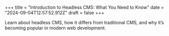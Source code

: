+++
title = "Introduction to Headless CMS: What You Need to Know"
date = "2024-09-04T12:57:52.912Z"
draft = false
+++

Learn about headless CMS, how it differs from traditional CMS, and why it’s becoming popular in modern web development.
        